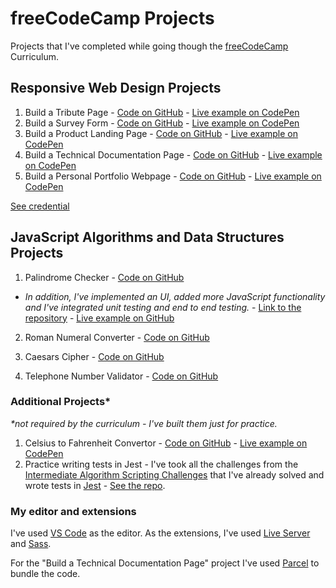 # freeCodeCamp Projects

Projects that I've completed while going though the [freeCodeCamp](https://www.freecodecamp.org/) Curriculum.

## Responsive Web Design Projects

1. Build a Tribute Page - [Code on GitHub](https://github.com/alexandracaulea/freecodecamp-projects/tree/master/Responsive-Web-Design-Projects/Build%20a%20Tribute%20Page) - [Live example on CodePen](https://codepen.io/alexandracaulea/full/MWwgbEv)
2. Build a Survey Form - [Code on GitHub](https://github.com/alexandracaulea/freecodecamp-projects/tree/master/Responsive-Web-Design-Projects/Build%20a%20Survey%20Form) - [Live example on CodePen](https://codepen.io/alexandracaulea/full/YzXdNbY)
3. Build a Product Landing Page - [Code on GitHub](https://github.com/alexandracaulea/freecodecamp-projects/tree/master/Responsive-Web-Design-Projects/Build%20a%20Product%20Landing%20Page) - [Live example on CodePen](https://codepen.io/alexandracaulea/full/QWbObOQ)
4. Build a Technical Documentation Page - [Code on GitHub](https://github.com/alexandracaulea/freecodecamp-projects/tree/master/Responsive-Web-Design-Projects/Build%20a%20Technical%20Documentation%20Page) - [Live example on CodePen](https://codepen.io/alexandracaulea/full/zYGKdzZ)
5. Build a Personal Portfolio Webpage - [Code on GitHub](https://github.com/alexandracaulea/freecodecamp-projects/tree/master/Responsive-Web-Design-Projects/Build%20a%20Personal%20Portfolio%20Webpage) - [Live example on CodePen](https://codepen.io/alexandracaulea/full/ZEbLxRG)

[See credential](https://www.freecodecamp.org/certification/alexandracaulea/responsive-web-design)

## JavaScript Algorithms and Data Structures Projects

1. Palindrome Checker - [Code on GitHub](https://github.com/alexandracaulea/freecodecamp-projects/blob/master/JavaScript-Algorithms-and-Data-Structures-Projects/Palindrome%20Checker/palindrome-checker.js)

- _In addition, I've implemented an UI, added more JavaScript functionality and I've integrated unit testing and end to end testing._ - [Link to the repository](https://github.com/alexandracaulea/palindrome-checker) - [Live example on GitHub](https://alexandracaulea.github.io/palindrome-checker/)

2. Roman Numeral Converter - [Code on GitHub](https://github.com/alexandracaulea/freecodecamp-projects/blob/master/JavaScript-Algorithms-and-Data-Structures-Projects/Roman%20Numeral%20Converter/roman-numeral-converter.js)

3. Caesars Cipher - [Code on GitHub](https://github.com/alexandracaulea/freecodecamp-projects/blob/master/JavaScript-Algorithms-and-Data-Structures-Projects/Caesars%20Cipher/caesars-cipher.js)

4. Telephone Number Validator - [Code on GitHub](https://github.com/alexandracaulea/freecodecamp-projects/blob/master/JavaScript-Algorithms-and-Data-Structures-Projects/Telephone%20Number%20Validator/telephone-number-validator.js)

### Additional Projects\*

_\*not required by the curriculum - I've built them just for practice._

1. Celsius to Fahrenheit Convertor - [Code on GitHub](https://github.com/alexandracaulea/freecodecamp-projects/tree/master/JavaScript-Algorithms-and-Data-Structures-Projects/Celsius%20to%20Fahrenheit%20Convertor) - [Live example on CodePen](https://codepen.io/alexandracaulea/full/rNVKLor)
2. Practice writing tests in Jest - I've took all the challenges from the [Intermediate Algorithm Scripting Challenges](https://www.freecodecamp.org/learn/javascript-algorithms-and-data-structures/intermediate-algorithm-scripting/) that I've already solved and wrote tests in [Jest](https://jestjs.io/) - [See the repo](https://github.com/alexandracaulea/Intermediate-Algorithm-Scripting).

### My editor and extensions

I've used [VS Code](https://code.visualstudio.com/) as the editor.
As the extensions, I've used [Live Server](https://marketplace.visualstudio.com/items?itemName=ritwickdey.LiveServer) and [Sass](https://marketplace.visualstudio.com/items?itemName=Syler.sass-indented).

For the "Build a Technical Documentation Page" project I've used [Parcel](https://parceljs.org/) to bundle the code.
